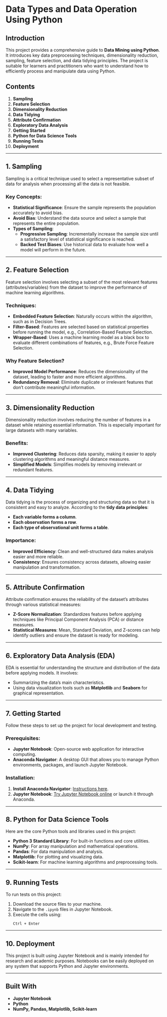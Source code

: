 # Data Types and Data Operation Using Python

## Introduction

This project provides a comprehensive guide to **Data Mining using Python**. It introduces key data preprocessing
techniques, dimensionality reduction, sampling, feature selection, and data tidying principles. The project is suitable
for learners and practitioners who want to understand how to efficiently process and manipulate data using Python.

## Contents

1. **Sampling**
2. **Feature Selection**
3. **Dimensionality Reduction**
4. **Data Tidying**
5. **Attribute Confirmation**
6. **Exploratory Data Analysis**
7. **Getting Started**
8. **Python for Data Science Tools**
9. **Running Tests**
10. **Deployment**

---

## 1. Sampling

Sampling is a critical technique used to select a representative subset of data for analysis when processing all the
data is not feasible.

### Key Concepts:

- **Statistical Significance**: Ensure the sample represents the population accurately to avoid bias.
- **Avoid Bias**: Understand the data source and select a sample that represents the entire population.
- **Types of Sampling**:
    - **Progressive Sampling**: Incrementally increase the sample size until a satisfactory level of statistical
      significance is reached.
    - **Backed Test Biases**: Use historical data to evaluate how well a model will perform in the future.

---

## 2. Feature Selection

Feature selection involves selecting a subset of the most relevant features (attributes/variables) from the dataset to
improve the performance of machine learning algorithms.

### Techniques:

- **Embedded Feature Selection**: Naturally occurs within the algorithm, such as in Decision Trees.
- **Filter-Based**: Features are selected based on statistical properties before running the model, e.g.,
  Correlation-Based Feature Selection.
- **Wrapper-Based**: Uses a machine learning model as a black box to evaluate different combinations of features, e.g.,
  Brute Force Feature Selection.

### Why Feature Selection?

- **Improved Model Performance**: Reduces the dimensionality of the dataset, leading to faster and more efficient
  algorithms.
- **Redundancy Removal**: Eliminate duplicate or irrelevant features that don’t contribute meaningful information.

---

## 3. Dimensionality Reduction

Dimensionality reduction involves reducing the number of features in a dataset while retaining essential information.
This is especially important for large datasets with many variables.

### Benefits:

- **Improved Clustering**: Reduces data sparsity, making it easier to apply clustering algorithms and meaningful
  distance measures.
- **Simplified Models**: Simplifies models by removing irrelevant or redundant features.

---

## 4. Data Tidying

Data tidying is the process of organizing and structuring data so that it is consistent and easy to analyze. According
to the **tidy data principles**:

- **Each variable forms a column**.
- **Each observation forms a row**.
- **Each type of observational unit forms a table**.

### Importance:

- **Improved Efficiency**: Clean and well-structured data makes analysis easier and more reliable.
- **Consistency**: Ensures consistency across datasets, allowing easier manipulation and transformation.

---

## 5. Attribute Confirmation

Attribute confirmation ensures the reliability of the dataset’s attributes through various statistical measures:

- **Z-Score Normalization**: Standardizes features before applying techniques like Principal Component Analysis (PCA) or
  distance measures.
- **Statistical Measures**: Mean, Standard Deviation, and Z-scores can help identify outliers and ensure the dataset is
  ready for modeling.

---

## 6. Exploratory Data Analysis (EDA)

EDA is essential for understanding the structure and distribution of the data before applying models. It involves:

- Summarizing the data’s main characteristics.
- Using data visualization tools such as **Matplotlib** and **Seaborn** for graphical representation.

---

## 7. Getting Started

Follow these steps to set up the project for local development and testing.

### Prerequisites:

- **Jupyter Notebook**: Open-source web application for interactive computing.
- **Anaconda Navigator**: A desktop GUI that allows you to manage Python environments, packages, and launch Jupyter
  Notebook.

### Installation:

1. **Install Anaconda Navigator**: [Instructions here](https://docs.anaconda.com/anaconda/navigator/install).
2. **Jupyter Notebook**: [Try Jupyter Notebook online](https://jupyter.org/try) or launch it through Anaconda.

---

## 8. Python for Data Science Tools

Here are the core Python tools and libraries used in this project:

- **Python 3 Standard Library**: For built-in functions and core utilities.
- **NumPy**: For array manipulation and mathematical operations.
- **Pandas**: For data manipulation and analysis.
- **Matplotlib**: For plotting and visualizing data.
- **Scikit-learn**: For machine learning algorithms and preprocessing tools.

---

## 9. Running Tests

To run tests on this project:

1. Download the source files to your machine.
2. Navigate to the `.ipynb` files in Jupyter Notebook.
3. Execute the cells using:
   ```
   Ctrl + Enter
   ```

---

## 10. Deployment

This project is built using Jupyter Notebook and is mainly intended for research and academic purposes. Notebooks can be
easily deployed on any system that supports Python and Jupyter environments.

---

## Built With

- **Jupyter Notebook**
- **Python**
- **NumPy, Pandas, Matplotlib, Scikit-learn**
